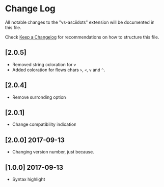 # Change Log
All notable changes to the "vs-asciidots" extension will be documented in this file.

Check [Keep a Changelog](http://keepachangelog.com/) for recommendations on how to structure this file.

## [2.0.5]
- Removed string coloration for `v`
- Added coloration for flows chars `>`, `<`, `v` and `^`.

## [2.0.4]
- Remove surronding option

## [2.0.1]
- Change compatibility indication

## [2.0.0] 2017-09-13
- Changing version number, just because.

## [1.0.0] 2017-09-13
- Syntax highlight
